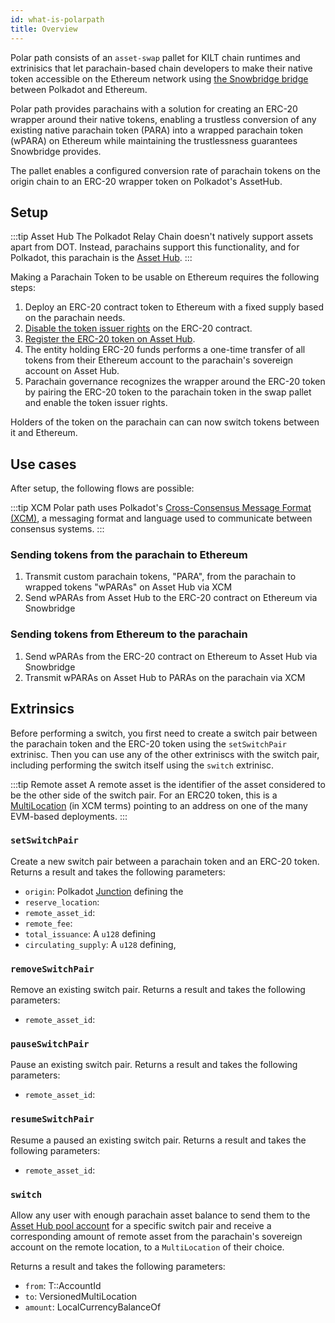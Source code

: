 ```yaml
---
id: what-is-polarpath
title: Overview
---
```


Polar path consists of an `asset-swap` pallet for KILT chain runtimes and extrinisics that let parachain-based chain developers to make their native token accessible on the Ethereum network using [the Snowbridge bridge](https://docs.snowbridge.network) between Polkadot and Ethereum.

Polar path provides parachains with a solution for creating an ERC-20 wrapper around their native tokens, enabling a trustless conversion of any existing native parachain token (PARA) into a wrapped parachain token (wPARA) on Ethereum while maintaining the trustlessness guarantees Snowbridge provides.

The pallet enables a configured conversion rate of parachain tokens on the origin chain to an ERC-20 wrapper token on Polkadot's AssetHub.

## Setup

:::tip Asset Hub
The Polkadot Relay Chain doesn't natively support assets apart from DOT. Instead, parachains support this functionality, and for Polkadot, this parachain is the [Asset Hub](https://wiki.polkadot.network/docs/build-integrate-assets).
:::

Making a Parachain Token to be usable on Ethereum requires the following steps:

1. Deploy an ERC-20 contract token to Ethereum with a fixed supply based on the parachain needs.
2. [Disable the token issuer rights](https://ethereum.org/en/guides/how-to-revoke-token-access/) on the ERC-20 contract.
3. [Register the ERC-20 token on Asset Hub](https://docs.snowbridge.network/applications/token-transfers#token-registration).
4. The entity holding ERC-20 funds performs a one-time transfer of all tokens from their Ethereum account to the parachain's sovereign account on Asset Hub.
5. Parachain governance recognizes the wrapper around the ERC-20 token by pairing the ERC-20 token to the parachain token in the swap pallet and enable the token issuer rights.

Holders of the token on the parachain can can now switch tokens between it and Ethereum.

## Use cases

After setup, the following flows are possible:

:::tip XCM
Polar path uses Polkadot's [Cross-Consensus Message Format (XCM)](https://wiki.polkadot.network/docs/learn-xcm), a messaging format and language used to communicate between consensus systems.
:::

### Sending tokens from the parachain to Ethereum

1. Transmit custom parachain tokens, "PARA", from the parachain to wrapped tokens "wPARAs" on Asset Hub via XCM
2. Send wPARAs from Asset Hub to the ERC-20 contract on Ethereum via Snowbridge

### Sending tokens from Ethereum to the parachain

1. Send wPARAs from the ERC-20 contract on Ethereum to Asset Hub via Snowbridge
2. Transmit wPARAs on Asset Hub to PARAs on the parachain via XCM

## Extrinsics

Before performing a switch, you first need to create a switch pair between the parachain token and the ERC-20 token using the `setSwitchPair` extrinisc. Then you can use any of the other extriniscs with the switch pair, including performing the switch itself using the `switch` extrinisc.

:::tip Remote asset
A remote asset is the identifier of the asset considered to be the other side of the switch pair. For an ERC20 token, this is a [MultiLocation](https://wiki.polkadot.network/docs/learn/xcm/fundamentals/multilocation-summary) (in XCM terms) pointing to an address on one of the many EVM-based deployments.
:::

### `setSwitchPair`

Create a new switch pair between a parachain token and an ERC-20 token. Returns a result and takes the following parameters:

-   `origin`: Polkadot [Junction](https://wiki.polkadot.network/docs/learn/xcm/fundamentals/multilocation-junctions) defining the
-   `reserve_location`: 
-   `remote_asset_id`: 
-   `remote_fee`: 
-   `total_issuance`: A `u128` defining
-   `circulating_supply`: A `u128` defining,

### `removeSwitchPair`

Remove an existing switch pair. Returns a result and takes the following parameters:

-   `remote_asset_id`: 

### `pauseSwitchPair`

Pause an existing switch pair. Returns a result and takes the following parameters:

-   `remote_asset_id`: 

### `resumeSwitchPair`

Resume a paused an existing switch pair. Returns a result and takes the following parameters:

-   `remote_asset_id`: 

### `switch`

Allow any user with enough parachain asset balance to send them to the [Asset Hub pool account](https://docs.rs/pallet-asset-conversion/latest/pallet_asset_conversion/pallet/struct.Pallet.html#method.create_pool) for a specific switch pair and receive a corresponding amount of remote asset from the parachain's sovereign account on the remote location, to a `MultiLocation` of their choice.

Returns a result and takes the following parameters:

-   `from`: T::AccountId
-   `to`: VersionedMultiLocation
-   `amount`: LocalCurrencyBalanceOf
